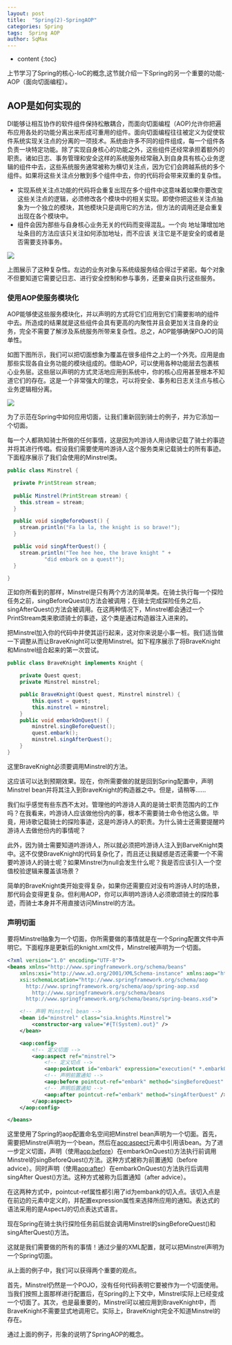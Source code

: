 ```yaml
---
layout: post
title:  "Spring(2)-SpringAOP"
categories: Spring
tags:  Spring AOP
author: SqMax
---
```


* content
{:toc}

上节学习了Spring的核心-IoC的概念,这节就介绍一下Spring的另一个重要的功能-AOP（面向切面编程）。

## AOP是如何实现的

DI能够让相互协作的软件组件保持松散耦合，而面向切面编程（AOP)允许你把遍布应用各处的功能分离出来形成可重用的组件。面向切面编程往往被定义为促使软件系统实现关注点的分离的一项技术。系统由许多不同的组件组成，每一个组件各负责一块特定功能。除了实现自身核心的功能之外，这些组件还经常承担着额外的职责。诸如日志、事务管理和安全这样的系统服务经常融入到自身具有核心业务逻辑的组件中去，这些系统服务通常被称为横切关注点，因为它们会跨越系统的多个组件。如果将这些关注点分散到多个组件中去，你的代码将会带来双重的复杂性。





* 实现系统关注点功能的代码将会重复出现在多个组件中这意味着如果你要改变这些关注点的逻辑，必须修改各个模块中的相关实现。即使你把这些关注点抽象为一个独立的模块，其他模块只是调用它的方法，但方法的调用还是会重复出现在各个模块中。
* 组件会因为那些与自身核心业务无关的代码而变得混乱。一个向
地址簿增加地址条目的方法应该只关注如何添加地址，而不应该
关注它是不是安全的或者是否需要支持事务。

![](http://wx3.sinaimg.cn/large/0072Njp2ly1fp2bfd69p2j30eo0b174x.jpg)

上图展示了这种复杂性。左边的业务对象与系统级服务结合得过于紧密。每个对象不但要知道它需要记日志、进行安全控制和参与事务，还要亲自执行这些服务。

### 使用AOP使服务模块化
AOP能够使这些服务模块化，并以声明的方式将它们应用到它们需要影响的组件中去。所造成的结果就是这些组件会具有更高的内聚性并且会更加关注自身的业务，完全不需要了解涉及系统服务所带来复杂性。总之，AOP能够确保POJO的简单性。

如图下图所示，我们可以把切面想象为覆盖在很多组件之上的一个外壳。应用是由那些实现各自业务功能的模块组成的。借助AOP，可以使用各种功能层去包裹核心业务层。这些层以声明的方式灵活地应用到系统中，你的核心应用甚至根本不知道它们的存在。这是一个非常强大的理念，可以将安全、事务和日志关注点与核心业务逻辑相分离。

![](http://wx4.sinaimg.cn/mw690/0072Njp2ly1fp2bfgvdfbj30d508bdfw.jpg)

为了示范在Spring中如何应用切面，让我们重新回到骑士的例子，并为它添加一个切面。

每一个人都熟知骑士所做的任何事情，这是因为吟游诗人用诗歌记载了骑士的事迹并将其进行传唱。假设我们需要使用吟游诗人这个服务类来记载骑士的所有事迹。下面程序展示了我们会使用的Minstrel类。

```java
public class Minstrel {

  private PrintStream stream;
  
  public Minstrel(PrintStream stream) {
    this.stream = stream;
  }

  public void singBeforeQuest() {
    stream.println("Fa la la, the knight is so brave!");
  }

  public void singAfterQuest() {
    stream.println("Tee hee hee, the brave knight " +
    		"did embark on a quest!");
  }

}
```

正如你所看到的那样，Minstrel是只有两个方法的简单类。在骑士执行每一个探险任务之前，singBeforeQuest()方法会被调用；在骑士完成探险任务之后，singAfterQuest()方法会被调用。在这两种情况下，Minstrel都会通过一个PrintStream类来歌颂骑士的事迹，这个类是通过构造器注入进来的。

把Minstrel加入你的代码中并使其运行起来，这对你来说是小事一桩。我们适当做一下调整从而让BraveKnight可以使用Minstrel。如下程序展示了将BraveKnight和Minstrel组合起来的第一次尝试。

```java
public class BraveKnight implements Knight {

	private Quest quest;
	private Minstrel minstrel;

	public BraveKnight(Quest quest, Minstrel minstrel) {
		this.quest = quest;
		this.minstrel = minstrel;
	}
	public void embarkOnQuest() {
		minstrel.singBeforeQuest();
		quest.embark();
		minstrel.singAfterQuest();
	}
}
```

这里BraveKnight必须要调用Minstrel的方法。

这应该可以达到预期效果。现在，你所需要做的就是回到Spring配置中，声明Minstrel bean并将其注入到BraveKnight的构造器之中。但是，请稍等……

我们似乎感觉有些东西不太对。管理他的吟游诗人真的是骑士职责范围内的工作吗？在我看来，吟游诗人应该做他份内的事，根本不需要骑士命令他这么做。毕竟，用诗歌记载骑士的探险事迹，这是吟游诗人的职责。为什么骑士还需要提醒吟游诗人去做他份内的事情呢？

此外，因为骑士需要知道吟游诗人，所以就必须把吟游诗人注入到BarveKnight类中。这不仅使BraveKnight的代码复杂化了，而且还让我疑惑是否还需要一个不需要吟游诗人的骑士呢？如果Minstrel为null会发生什么呢？我是否应该引入一个空值校验逻辑来覆盖该场景？

简单的BraveKnight类开始变得复杂，如果你还需要应对没有吟游诗人时的场景，那代码会变得更复杂。但利用AOP，你可以声明吟游诗人必须歌颂骑士的探险事迹，而骑士本身并不用直接访问Minstrel的方法。

### 声明切面
要将Minstrel抽象为一个切面，你所需要做的事情就是在一个Spring配置文件中声明它。下面程序是更新后的knight.xml文件，Minstrel被声明为一个切面。

```xml
<?xml version="1.0" encoding="UTF-8"?>
<beans xmlns="http://www.springframework.org/schema/beans"
	xmlns:xsi="http://www.w3.org/2001/XMLSchema-instance" xmlns:aop="http://www.springframework.org/schema/aop"
	xsi:schemaLocation="http://www.springframework.org/schema/aop 
      http://www.springframework.org/schema/aop/spring-aop.xsd
		http://www.springframework.org/schema/beans 
      http://www.springframework.org/schema/beans/spring-beans.xsd">

	<!-- 声明 Minstrel bean -->
	<bean id="minstrel" class="sia.knights.Minstrel">
		<constructor-arg value="#{T(System).out}" />
	</bean>

	<aop:config>
		<!-- 定义切面 -->
		<aop:aspect ref="minstrel">
			<!-- 定义切点 -->
			<aop:pointcut id="embark" expression="execution(* *.embarkOnQuest(..))" />
			<!-- 声明前置通知 -->
			<aop:before pointcut-ref="embark" method="singBeforeQuest" />
			<!-- 声明后置通知 -->
			<aop:after pointcut-ref="embark" method="singAfterQuest" />
		</aop:aspect>
	</aop:config>

</beans>
```

这里使用了Spring的aop配置命名空间把Minstrel bean声明为一个切面。首先，需要把Minstrel声明为一个bean，然后在<aop:aspect>元素中引用该bean。为了进一步定义切面，声明（使用<aop:before>）在embarkOnQuest()方法执行前调用Minstrel的singBeforeQuest()方法。这种方式被称为前置通知（before advice）。同时声明（使用<aop:after>）在embarkOnQuest()方法执行后调用singAfter Quest()方法。这种方式被称为后置通知（after advice）。

在这两种方式中，pointcut-ref属性都引用了id为embank的切入点。该切入点是在前边的<pointcut>元素中定义的，并配置expression属性来选择所应用的通知。表达式的语法采用的是AspectJ的切点表达式语言。

现在Spring在骑士执行探险任务前后就会调用Minstrel的singBeforeQuest()和singAfterQuest()方法。

这就是我们需要做的所有的事情！通过少量的XML配置，就可以把Minstrel声明为一个Spring切面。

从上面的例子中，我们可以获得两个重要的观点。

首先，Minstrel仍然是一个POJO，没有任何代码表明它要被作为一个切面使用。当我们按照上面那样进行配置后，在Spring的上下文中，Minstrel实际上已经变成一个切面了。其次，也是最重要的，Minstrel可以被应用到BraveKnight中，而BraveKnight不需要显式地调用它。实际上，BraveKnight完全不知道Minstrel的存在。

通过上面的例子，形象的说明了SpringAOP的概念。
